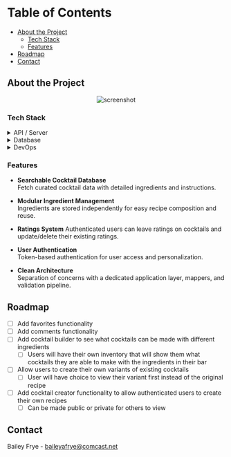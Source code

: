 # Table of Contents

- [About the Project](#about-the-project)
  - [Tech Stack](#tech-stack)
  - [Features](#features)
- [Roadmap](#roadmap)
- [Contact](#contact)

<!-- About the Project -->

## About the Project

<div align="center"> 
  <img src="https://placehold.co/600x400?text=Your+Screenshot+here" alt="screenshot" />
</div>

<!-- TechStack -->

### Tech Stack

<details>
  <summary>API / Server</summary>
  <ul>
    <li><a href="https://learn.microsoft.com/en-us/dotnet/csharp/">C#</a></li>
    <li><a href="https://dotnet.microsoft.com/en-us/apps/aspnet">ASP.NET</a></li>
    <li><a href="https://docs.fluentvalidation.net/en/latest/">FluentValidation</a></li>
    <li><a href="https://github.com/mcintyre321/OneOf">OneOf</a></li>
    <li><a href="https://supabase.com/docs/reference/csharp/introduction">C# Supabase Client</a></li>
  </ul>
</details>

<details>
<summary>Database</summary>
  <ul>
    <li><a href="https://supabase.com">Supabase</a></li>
  </ul>
</details>

<details>
<summary>DevOps</summary>
  <ul>
    <li><a href="https://www.docker.com/">Docker</a></li>
  </ul>
</details>

<!-- Features -->

### Features

- **Searchable Cocktail Database**  
  Fetch curated cocktail data with detailed ingredients and instructions.

- **Modular Ingredient Management**  
  Ingredients are stored independently for easy recipe composition and reuse.

- **Ratings System**
  Authenticated users can leave ratings on cocktails and update/delete their existing ratings.

- **User Authentication**  
  Token-based authentication for user access and personalization.

- **Clean Architecture**  
  Separation of concerns with a dedicated application layer, mappers, and validation pipeline.

<!-- Roadmap -->

## Roadmap

- [ ] Add favorites functionality
- [ ] Add comments functionality
- [ ] Add cocktail builder to see what cocktails can be made with different ingredients
  - [ ] Users will have their own inventory that will show them what cocktails they are able to make with the ingredients in their bar
- [ ] Allow users to create their own variants of existing cocktails
  - [ ] User will have choice to view their variant first instead of the original recipe
- [ ] Add cocktail creator functionality to allow authenticated users to create their own recipes
  - [ ] Can be made public or private for others to view

<!-- Contact -->

## Contact

Bailey Frye - baileyafrye@comcast.net
